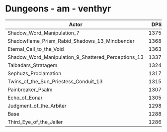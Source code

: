# Dungeons - am - venthyr
| Actor | DPS | Increase |
|---|:---:|:---:|
|Shadow_Word_Manipulation_7|13754|6.75%|
|Shadowflame_Prism_Rabid_Shadows_13_Mindbender|13681|6.19%|
|Eternal_Call_to_the_Void|13633|5.81%|
|Shadow_Word_Manipulation_9_Shattered_Perceptions_13|13373|3.80%|
|Talbadars_Stratagem|13240|2.76%|
|Sephuzs_Proclamation|13173|2.24%|
|Twins_of_the_Sun_Priestess_Conduit_13|13152|2.08%|
|Painbreaker_Psalm|13070|1.44%|
|Echo_of_Eonar|13053|1.31%|
|Judgment_of_the_Arbiter|12986|0.79%|
|Base|12884|0.00%|
|Third_Eye_of_the_Jailer|12869|-0.12%|
